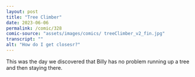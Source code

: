 ```yaml
---
layout: post
title: "Tree Climber"
date: 2023-06-06
permalink: /comic/328
comic-source: "assets/images/comics/ treeClimber_v2_fin.jpg"
transcript: ""
alt: "How do I get closesr?"
---
```

This was the day we discovered that Billy has no problem running up a tree and then staying there.
